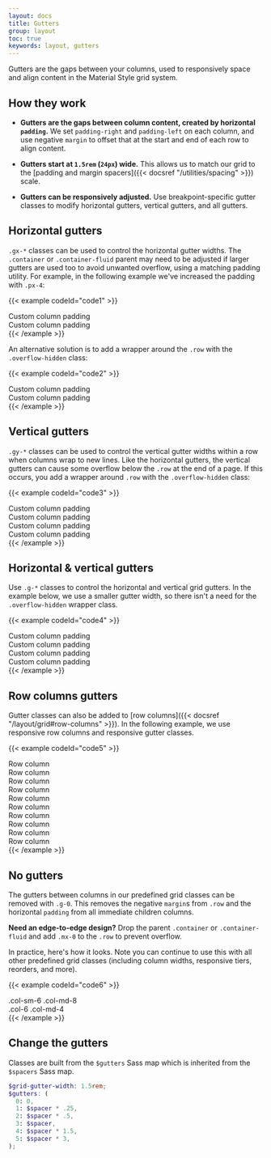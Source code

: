 ```yaml
---
layout: docs
title: Gutters
group: layout
toc: true
keywords: layout, gutters
---
```


<p class="fs-4 ms-0 mb-4 page-description">
 Gutters are the gaps between your columns, used to responsively space and align content in the Material Style 
 grid system.
</p>

## How they work

- **Gutters are the gaps between column content, created by horizontal `padding`.** We set `padding-right` 
and `padding-left` on each column, and use negative `margin` to offset that at the start and end of each 
row to align content.

- **Gutters start at `1.5rem` (`24px`) wide.** This allows us to match our grid to the 
[padding and margin spacers]({{< docsref "/utilities/spacing" >}}) scale.

- **Gutters can be responsively adjusted.** Use breakpoint-specific gutter classes to modify horizontal gutters, 
vertical gutters, and all gutters.

## Horizontal gutters

`.gx-*` classes can be used to control the horizontal gutter widths. The `.container` or `.container-fluid` parent 
may need to be adjusted if larger gutters are used too to avoid unwanted overflow, using a matching padding 
utility. For example, in the following example we've increased the padding with `.px-4`:

{{< example codeId="code1" >}}
<div class="container px-4 text-center">
  <div class="row gx-5 bg-warning-subtle">
    <div class="col">
     <div class="p-3 text-bg-warning">Custom column padding</div>
    </div>
    <div class="col">
      <div class="p-3 text-bg-warning">Custom column padding</div>
    </div>
  </div>
</div>
{{< /example >}}

An alternative solution is to add a wrapper around the `.row` with the `.overflow-hidden` class:

{{< example codeId="code2" >}}
<div class="container overflow-hidden text-center">
  <div class="row gx-5 bg-warning-subtle">
    <div class="col">
     <div class="p-3 text-bg-warning">Custom column padding</div>
    </div>
    <div class="col">
      <div class="p-3 text-bg-warning">Custom column padding</div>
    </div>
  </div>
</div>
{{< /example >}}

## Vertical gutters

`.gy-*` classes can be used to control the vertical gutter widths within a row when columns wrap to new lines. 
Like the horizontal gutters, the vertical gutters can cause some overflow below the `.row` at the end of a page. 
If this occurs, you add a wrapper around `.row` with the `.overflow-hidden` class:

{{< example codeId="code3" >}}
<div class="container overflow-hidden text-center">
  <div class="row gy-5 bg-warning-subtle">
    <div class="col-6">
      <div class="p-3 text-bg-warning">Custom column padding</div>
    </div>
    <div class="col-6">
      <div class="p-3 text-bg-warning">Custom column padding</div>
    </div>
    <div class="col-6">
      <div class="p-3 text-bg-warning">Custom column padding</div>
    </div>
    <div class="col-6">
      <div class="p-3 text-bg-warning">Custom column padding</div>
    </div>
  </div>
</div>
{{< /example >}}

## Horizontal & vertical gutters

Use `.g-*` classes to control the horizontal and vertical grid gutters. In the example below, we use a smaller 
gutter width, so there isn't a need for the `.overflow-hidden` wrapper class.

{{< example codeId="code4" >}}
<div class="container text-center">
  <div class="row g-2 bg-warning-subtle">
    <div class="col-6">
      <div class="p-3 text-bg-warning">Custom column padding</div>
    </div>
    <div class="col-6">
      <div class="p-3 text-bg-warning">Custom column padding</div>
    </div>
    <div class="col-6">
      <div class="p-3 text-bg-warning">Custom column padding</div>
    </div>
    <div class="col-6">
      <div class="p-3 text-bg-warning">Custom column padding</div>
    </div>
  </div>
</div>
{{< /example >}}

## Row columns gutters

Gutter classes can also be added to [row columns]({{< docsref "/layout/grid#row-columns" >}}). In the following 
example, we use responsive row columns and responsive gutter classes.

{{< example codeId="code5" >}}
<div class="container text-center">
  <div class="row row-cols-2 row-cols-lg-5 g-2 g-lg-3 bg-warning-subtle">
    <div class="col">
      <div class="p-3 text-bg-warning">Row column</div>
    </div>
    <div class="col">
      <div class="p-3 text-bg-warning">Row column</div>
    </div>
    <div class="col">
      <div class="p-3 text-bg-warning">Row column</div>
    </div>
    <div class="col">
      <div class="p-3 text-bg-warning">Row column</div>
    </div>
    <div class="col">
      <div class="p-3 text-bg-warning">Row column</div>
    </div>
    <div class="col">
      <div class="p-3 text-bg-warning">Row column</div>
    </div>
    <div class="col">
      <div class="p-3 text-bg-warning">Row column</div>
    </div>
    <div class="col">
      <div class="p-3 text-bg-warning">Row column</div>
    </div>
    <div class="col">
      <div class="p-3 text-bg-warning">Row column</div>
    </div>
    <div class="col">
      <div class="p-3 text-bg-warning">Row column</div>
    </div>
  </div>
</div>
{{< /example >}}

## No gutters

The gutters between columns in our predefined grid classes can be removed with `.g-0`. This removes the negative 
`margin`s from `.row` and the horizontal `padding` from all immediate children columns.

**Need an edge-to-edge design?** Drop the parent `.container` or `.container-fluid` and add `.mx-0` to the `.row` 
to prevent overflow.

In practice, here's how it looks. Note you can continue to use this with all other predefined grid classes 
(including column widths, responsive tiers, reorders, and more).

{{< example codeId="code6" >}}
<div class="row g-0 text-center bg-warning-subtle">
  <div class="col-sm-6 col-md-8">
    <div class="p-3 text-bg-warning">.col-sm-6 .col-md-8</div>
  </div>
  <div class="col-6 col-md-4">
    <div class="p-3 text-bg-warning">.col-6 .col-md-4</div>
  </div>
</div>
{{< /example >}}

## Change the gutters

Classes are built from the `$gutters` Sass map which is inherited from the `$spacers` Sass map.

```scss
$grid-gutter-width: 1.5rem;
$gutters: (
  0: 0,
  1: $spacer * .25,
  2: $spacer * .5,
  3: $spacer,
  4: $spacer * 1.5,
  5: $spacer * 3,
);
```
